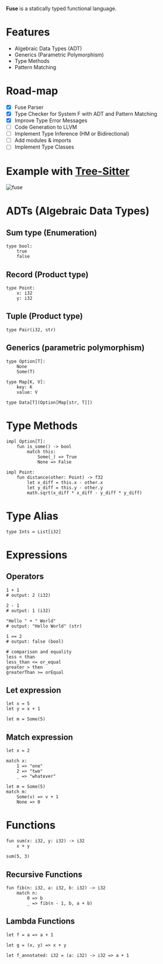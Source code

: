 **Fuse** is a statically typed functional language.

# Features

* Algebraic Data Types (ADT)
* Generics (Parametric Polymorphism)
* Type Methods
* Pattern Matching

# Road-map

- [x] Fuse Parser
- [x] Type Checker for System F with ADT and Pattern Matching
- [x] Improve Type Error Messages
- [ ] Code Generation to LLVM
- [ ] Implement Type Inference (HM or Bidirectional)
- [ ] Add modules & imports
- [ ] Implement Type Classes

# Example with [Tree-Sitter](https://github.com/stevanmilic/tree-sitter-fuse)

![fuse](https://user-images.githubusercontent.com/6879030/126560462-08a46755-9162-4ba3-900c-f5421cff1e4c.png)

# ADTs (Algebraic Data Types)

## Sum type (Enumeration)

```
type bool:
    true
    false
```

## Record (Product type)

```
type Point:
    x: i32
    y: i32
```

## Tuple (Product type)

```
type Pair(i32, str)
```

## Generics (parametric polymorphism)

```
type Option[T]:
    None
    Some(T)

type Map[K, V]:
    key: K
    value: V

type Data[T](Option[Map[str, T]])
```

# Type Methods

```
impl Option[T]:
    fun is_some() -> bool
        match this:
            Some(_) => True
            None => False

impl Point:
    fun distance(other: Point) -> f32
        let x_diff = this.x - other.x
        let y_diff = this.y - other.y
        math.sqrt(x_diff * x_diff - y_diff * y_diff)
```

# Type Alias

```
type Ints = List[i32]
```

# Expressions

## Operators

```
1 + 1
# output: 2 (i32)

2 - 1
# output: 1 (i32)

"Hello " + " World"
# output: "Hello World" (str)

1 == 2
# output: false (bool)

# comparison and equality
less < than
less_than <= or_equal
greater > then
greaterThan >= orEqual
```

## Let expression

```
let x = 5
let y = x + 1

let m = Some(5)
```

## Match expression

```
let x = 2

match x:
    1 => "one"
    2 => "two"
    _ => "whatever"

let m = Some(5)
match m:
    Some(v) => v + 1
    None => 0
```

# Functions

```
fun sum(x: i32, y: i32) -> i32
    x + y

sum(5, 3)
```

## Recursive Functions

```
fun fib(n: i32, a: i32, b: i32) -> i32
    match n:
        0 => b
        _ => fib(n - 1, b, a + b)
```

## Lambda Functions

```
let f = a => a + 1

let g = (x, y) => x + y

let f_annotated: i32 = (a: i32) -> i32 => a + 1
```
